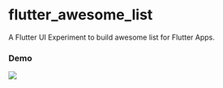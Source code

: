 # flutter_awesome_list

A Flutter UI Experiment to build awesome list for Flutter Apps.

### Demo

![](Demo.gif)


